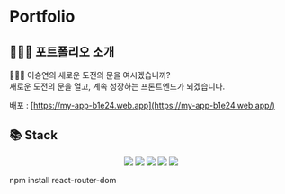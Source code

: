 
# Portfolio

## 🧑🏻‍💻 포트폴리오 소개 

<p align='center'></p>

🙋🏻‍♂️ 이승연의 새로운 도전의 문을 여시겠습니까? </br>
새로운 도전의 문을 열고, 계속 성장하는 프론트엔드가 되겠습니다.

배포 : [https://my-app-b1e24.web.app](https://my-app-b1e24.web.app/)

## 📚 Stack
<p align='center'>
<img src="https://img.shields.io/badge/HTML5-E34F26?style=flat&logo=HTML5&logoColor=white" />
<img src="https://img.shields.io/badge/CSS3-1572B6?style=flat&logo=CSS3&logoColor=white" />
<img src="https://img.shields.io/badge/JavaScript-F7DF1E?style=flat&logo=JavaScript&logoColor=white" />
<img src="https://img.shields.io/badge/React-61DAFB?style=flat&logo=react&logoColor=white" />
<img src="https://img.shields.io/badge/Firebase-FFCA28?style=flat&logo=Firebase&logoColor=white" />
</p>


npm install react-router-dom